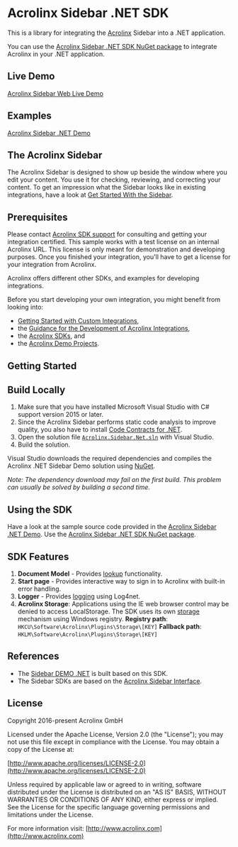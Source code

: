 # Acrolinx Sidebar .NET SDK

This is a library for integrating the [Acrolinx](http://www.acrolinx.com/) Sidebar into a .NET application.

You can use the [Acrolinx Sidebar .NET SDK NuGet package](https://www.nuget.org/packages/Acrolinx.Sidebar/) to integrate Acrolinx in your .NET application.

## Live Demo

[Acrolinx Sidebar Web Live Demo](https://acrolinx.github.io/acrolinx-sidebar-demo/samples/index.html)

## Examples

[Acrolinx Sidebar .NET Demo](https://github.com/acrolinx/acrolinx-sidebar-demo-dotnet)

## The Acrolinx Sidebar

The Acrolinx Sidebar is designed to show up beside the window where you edit your content.
You use it for checking, reviewing, and correcting your content.
To get an impression what the Sidebar looks like in existing integrations, have a look at
[Get Started With the Sidebar](https://support.acrolinx.com/hc/en-us/articles/205697451-Get-Started-With-the-Sidebar).

## Prerequisites

Please contact [Acrolinx SDK support](https://github.com/acrolinx/acrolinx-coding-guidance/blob/master/topics/sdk-support.md)
for consulting and getting your integration certified.
This sample works with a test license on an internal Acrolinx URL.
This license is only meant for demonstration and developing purposes.
Once you finished your integration, you'll have to get a license for your integration from Acrolinx.
  
Acrolinx offers different other SDKs, and examples for developing integrations.

Before you start developing your own integration, you might benefit from looking into:

* [Getting Started with Custom Integrations](https://support.acrolinx.com/hc/en-us/articles/205687652-Getting-Started-with-Custom-Integrations),
* the [Guidance for the Development of Acrolinx Integrations](https://github.com/acrolinx/acrolinx-coding-guidance),
* the [Acrolinx SDKs](https://github.com/acrolinx?q=sdk), and
* the [Acrolinx Demo Projects](https://github.com/acrolinx?q=demo).

## Getting Started

## Build Locally

1. Make sure that you have installed Microsoft Visual Studio with C# support version 2015 or later.
2. Since the Acrolinx Sidebar performs static code analysis to improve quality, you also have to install [Code Contracts for .NET](https://visualstudiogallery.msdn.microsoft.com/1ec7db13-3363-46c9-851f-1ce455f66970).
3. Open the solution file [`Acrolinx.Sidebar.Net.sln`](Acrolinx.Sidebar.Net.sln) with Visual Studio.
4. Build the solution.

Visual Studio downloads the required dependencies and compiles the Acrolinx .NET Sidebar Demo solution using [NuGet](https://www.nuget.org/).

*Note: The dependency download may fail on the first build. This problem can usually be solved by building a second time.*

## Using the SDK

Have a look at the sample source code provided in the [Acrolinx Sidebar .NET Demo](https://github.com/acrolinx/acrolinx-sidebar-demo-dotnet). Use the [Acrolinx Sidebar .NET SDK NuGet package](https://www.nuget.org/packages/Acrolinx.Sidebar/).

## SDK Features

1. **Document Model** - Provides [lookup](https://github.com/acrolinx/acrolinx-coding-guidance/blob/master/topics/text-lookup.md "Lookup") functionality.
2. **Start page** - Provides interactive way to sign in to Acrolinx with built-in error handling.
3. **Logger** - Provides [logging](https://github.com/acrolinx/sidebar-sdk-dotnet/blob/master/Acrolinx.Sidebar/Util/Logging/Logger.cs) using Log4net.
4. **Acrolinx Storage**: Applications using the IE web browser control may be denied to access LocalStorage.
   The SDK uses its own [storage](https://github.com/acrolinx/sidebar-sdk-dotnet/blob/master/Acrolinx.Sidebar/Storage/RegistryAcrolinxStorage.cs) mechanism using Windows registry.
   **Registry path**: `HKCU\Software\Acrolinx\Plugins\Storage\[KEY]`
   **Fallback path**: `HKLM\Software\Acrolinx\Plugins\Storage\[KEY]`

## References

* The [Sidebar DEMO .NET](https://github.com/acrolinx/acrolinx-sidebar-demo-dotnet) is built based on this SDK.
* The Sidebar SDKs are based on the [Acrolinx Sidebar Interface](https://acrolinx.github.io/sidebar-sdk-js/).

## License

Copyright 2016-present Acrolinx GmbH

Licensed under the Apache License, Version 2.0 (the "License");
you may not use this file except in compliance with the License.
You may obtain a copy of the License at:

[http://www.apache.org/licenses/LICENSE-2.0](http://www.apache.org/licenses/LICENSE-2.0)

Unless required by applicable law or agreed to in writing, software
distributed under the License is distributed on an "AS IS" BASIS,
WITHOUT WARRANTIES OR CONDITIONS OF ANY KIND, either express or implied.
See the License for the specific language governing permissions and
limitations under the License.

For more information visit: [http://www.acrolinx.com](http://www.acrolinx.com)